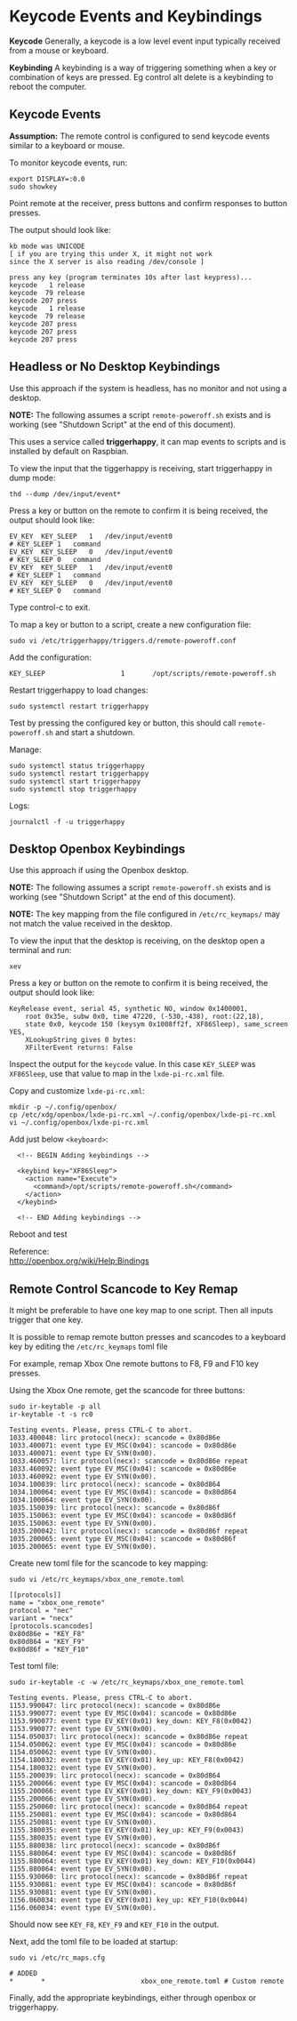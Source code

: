 # Keycode Events and Keybindings

**Keycode** Generally, a keycode is a low level event input typically received from a mouse or keyboard.  

**Keybinding** A keybinding is a way of triggering something when a key or combination of keys are pressed.  Eg control alt delete is a keybinding to reboot the computer.  

## Keycode Events

**Assumption:** The remote control is configured to send keycode events similar to a keyboard or mouse.

To monitor keycode events, run:

```
export DISPLAY=:0.0
sudo showkey
```

Point remote at the receiver, press buttons and confirm responses to button presses.

The output should look like:

```  
kb mode was UNICODE
[ if you are trying this under X, it might not work
since the X server is also reading /dev/console ]

press any key (program terminates 10s after last keypress)...
keycode   1 release
keycode  79 release
keycode 207 press
keycode   1 release
keycode  79 release
keycode 207 press
keycode 207 press
keycode 207 press
```  


## Headless or No Desktop Keybindings

Use this approach if the system is headless, has no monitor and not using a desktop.

**NOTE:** The following assumes a script `remote-poweroff.sh` exists and is working (see "Shutdown Script" at the end of this document).

This uses a service called **triggerhappy**, it can map events to scripts and is installed by default on Raspbian.

To view the input that the tiggerhappy  is receiving, start triggerhappy in dump mode:

```
thd --dump /dev/input/event*
```

Press a key or button on the remote to confirm it is being received, the output should look like:

```
EV_KEY	KEY_SLEEP	1	/dev/input/event0
# KEY_SLEEP	1	command
EV_KEY	KEY_SLEEP	0	/dev/input/event0
# KEY_SLEEP	0	command
EV_KEY	KEY_SLEEP	1	/dev/input/event0
# KEY_SLEEP	1	command
EV_KEY	KEY_SLEEP	0	/dev/input/event0
# KEY_SLEEP	0	command
```

Type control-c to exit.

To map a key or button to a script, create a new configuration file:

```
sudo vi /etc/triggerhappy/triggers.d/remote-poweroff.conf
```

Add the configuration:

```
KEY_SLEEP                   1       /opt/scripts/remote-poweroff.sh
```

Restart triggerhappy to load changes:

```
sudo systemctl restart triggerhappy
```

Test by pressing the configured key or button, this should call `remote-poweroff.sh` and start a shutdown.

Manage:

```
sudo systemctl status triggerhappy
sudo systemctl restart triggerhappy
sudo systemctl start triggerhappy
sudo systemctl stop triggerhappy
```

Logs:

```
journalctl -f -u triggerhappy
```


## Desktop Openbox Keybindings

Use this approach if using the Openbox desktop.

**NOTE:** The following assumes a script `remote-poweroff.sh` exists and is working (see "Shutdown Script" at the end of this document).  

**NOTE:** The key mapping from the file configured in `/etc/rc_keymaps/` may not match the value received in the desktop.

To view the input that the desktop is receiving, on the desktop open a terminal and run:

```
xev
```


Press a key or button on the remote to confirm it is being received, the output should look like:

```
KeyRelease event, serial 45, synthetic NO, window 0x1400001,
    root 0x35e, subw 0x0, time 47220, (-530,-438), root:(22,18),
    state 0x0, keycode 150 (keysym 0x1008ff2f, XF86Sleep), same_screen YES,
    XLookupString gives 0 bytes: 
    XFilterEvent returns: False
```

Inspect the output for the `keycode` value.  In this case `KEY_SLEEP` was `XF86Sleep`, use that value to map in the `lxde-pi-rc.xml` file.

Copy and customize `lxde-pi-rc.xml`:

```
mkdir -p ~/.config/openbox/
cp /etc/xdg/openbox/lxde-pi-rc.xml ~/.config/openbox/lxde-pi-rc.xml
vi ~/.config/openbox/lxde-pi-rc.xml
```

Add just below `<keyboard>`:

```
  <!-- BEGIN Adding keybindings -->
 
  <keybind key="XF86Sleep">
    <action name="Execute">
      <command>/opt/scripts/remote-poweroff.sh</command>
    </action>
  </keybind>
  
  <!-- END Adding keybindings -->
```

Reboot and test

Reference:  
http://openbox.org/wiki/Help:Bindings


## Remote Control Scancode to Key Remap

It might be preferable to have one key map to one script.  Then all inputs trigger that one key.

It is possible to remap remote button presses and scancodes to a keyboard key by editing the `/etc/rc_keymaps` toml file

For example, remap Xbox One remote buttons to F8, F9 and F10 key presses.

Using the Xbox One remote, get the scancode for three buttons:

```
sudo ir-keytable -p all
ir-keytable -t -s rc0
```

```
Testing events. Please, press CTRL-C to abort.
1033.400048: lirc protocol(necx): scancode = 0x80d86e
1033.400071: event type EV_MSC(0x04): scancode = 0x80d86e
1033.400071: event type EV_SYN(0x00).
1033.460057: lirc protocol(necx): scancode = 0x80d86e repeat
1033.460092: event type EV_MSC(0x04): scancode = 0x80d86e
1033.460092: event type EV_SYN(0x00).
1034.100039: lirc protocol(necx): scancode = 0x80d864
1034.100064: event type EV_MSC(0x04): scancode = 0x80d864
1034.100064: event type EV_SYN(0x00).
1035.150039: lirc protocol(necx): scancode = 0x80d86f
1035.150063: event type EV_MSC(0x04): scancode = 0x80d86f
1035.150063: event type EV_SYN(0x00).
1035.200042: lirc protocol(necx): scancode = 0x80d86f repeat
1035.200065: event type EV_MSC(0x04): scancode = 0x80d86f
1035.200065: event type EV_SYN(0x00).
```

Create new toml file for the scancode to key mapping:

```
sudo vi /etc/rc_keymaps/xbox_one_remote.toml
```

```
[[protocols]]
name = "xbox_one_remote"
protocol = "nec"
variant = "necx"
[protocols.scancodes]
0x80d86e = "KEY_F8"
0x80d864 = "KEY_F9"
0x80d86f = "KEY_F10"
```

Test toml file:

```
sudo ir-keytable -c -w /etc/rc_keymaps/xbox_one_remote.toml
```

```
Testing events. Please, press CTRL-C to abort.
1153.990047: lirc protocol(necx): scancode = 0x80d86e
1153.990077: event type EV_MSC(0x04): scancode = 0x80d86e
1153.990077: event type EV_KEY(0x01) key_down: KEY_F8(0x0042)
1153.990077: event type EV_SYN(0x00).
1154.050037: lirc protocol(necx): scancode = 0x80d86e repeat
1154.050062: event type EV_MSC(0x04): scancode = 0x80d86e
1154.050062: event type EV_SYN(0x00).
1154.180032: event type EV_KEY(0x01) key_up: KEY_F8(0x0042)
1154.180032: event type EV_SYN(0x00).
1155.200039: lirc protocol(necx): scancode = 0x80d864
1155.200066: event type EV_MSC(0x04): scancode = 0x80d864
1155.200066: event type EV_KEY(0x01) key_down: KEY_F9(0x0043)
1155.200066: event type EV_SYN(0x00).
1155.250060: lirc protocol(necx): scancode = 0x80d864 repeat
1155.250081: event type EV_MSC(0x04): scancode = 0x80d864
1155.250081: event type EV_SYN(0x00).
1155.380035: event type EV_KEY(0x01) key_up: KEY_F9(0x0043)
1155.380035: event type EV_SYN(0x00).
1155.880038: lirc protocol(necx): scancode = 0x80d86f
1155.880064: event type EV_MSC(0x04): scancode = 0x80d86f
1155.880064: event type EV_KEY(0x01) key_down: KEY_F10(0x0044)
1155.880064: event type EV_SYN(0x00).
1155.930060: lirc protocol(necx): scancode = 0x80d86f repeat
1155.930081: event type EV_MSC(0x04): scancode = 0x80d86f
1155.930081: event type EV_SYN(0x00).
1156.060034: event type EV_KEY(0x01) key_up: KEY_F10(0x0044)
1156.060034: event type EV_SYN(0x00).
```

Should now see `KEY_F8`, `KEY_F9` and `KEY_F10` in the output.

Next, add the toml file to be loaded at startup:

```
sudo vi /etc/rc_maps.cfg 
```

```
# ADDED
*       *                        xbox_one_remote.toml # Custom remote
```

Finally, add the appropriate keybindings, either through openbox or triggerhappy.
